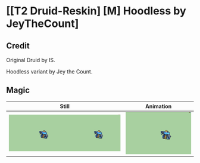# [\[T2 Druid-Reskin\] \[M\] Hoodless by JeyTheCount]

## Credit

Original Druid by IS.

Hoodless variant by Jey the Count.

## Magic

| Still | Animation |
| :---: | :-------: |
| ![Magic still](./Magic_000.png) | ![Magic animation](./Magic.gif) |

